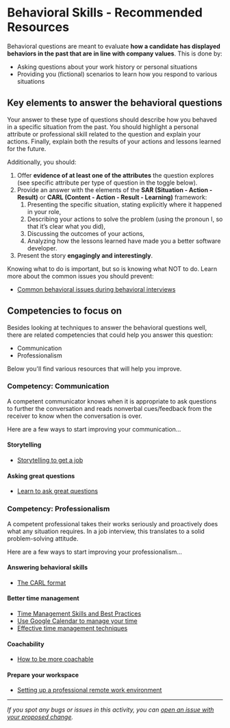 # Behavioral Skills - Recommended Resources

Behavioral questions are meant to evaluate **how a candidate has displayed behaviors in the past that are in line with company values**. This is done by:

- Asking questions about your work history or personal situations
- Providing you (fictional) scenarios to learn how you respond to various situations

## Key elements to answer the behavioral questions

Your answer to these type of questions should describe how you behaved in a specific situation from the past. You should highlight a personal attribute or professional skill related to the question and explain your actions. Finally, explain both the results of your actions and lessons learned for the future.

Additionally, you should:

1. Offer **evidence of at least one of the attributes** the question explores (see specific attribute per type of question in the toggle below).
2. Provide an answer with the elements of the **SAR (Situation - Action - Result)** or **CARL (Content - Action - Result - Learning)** framework:
   1. Presenting the specific situation, stating explicitly where it happened in your role,
   2. Describing your actions to solve the problem (using the pronoun I, so that it’s clear what you did),
   3. Discussing the outcomes of your actions,
   4. Analyzing how the lessons learned have made you a better software developer.
3. Present the story **engagingly and interestingly**.

Knowing what to do is important, but so is knowing what NOT to do. Learn more about the common issues you should prevent:

- [Common behavioral issues during behavioral interviews](../peer-interview-practice/articles/common_issues_during_interviews_behavioral.md)

## Competencies to focus on

Besides looking at techniques to answer the behavioral questions well, there are related competencies that could help you answer this question:

- Communication
- Professionalism

Below you'll find various resources that will help you improve.

### Competency: Communication

A competent communicator knows when it is appropriate to ask questions to further the conversation and reads nonverbal cues/feedback from the receiver to know when the conversation is over.

Here are a few ways to start improving your communication...

#### Storytelling

- [Storytelling to get a job](./../../job-search/JSR-storytelling-to-get-a-job.md)

#### Asking great questions

- [Learn to ask great questions](./../../becoming-a-remote-professional/learn-to-ask-great-questions.md)

### Competency: Professionalism

A competent professional takes their works seriously and proactively does what any situation requires. In a job interview, this translates to a solid problem-solving attitude.

Here are a few ways to start improving your professionalism...

#### Answering behavioral skills

- [The CARL format](https://github.com/microverseinc/curriculum-professional-skills/blob/main/job-search/JSR-the-CARL-format.md)

#### Better time management

- [Time Management Skills and Best Practices](../../soft-skills/time-management-skills-and-best-practices.md)
- [Use Google Calendar to manage your time](../../becoming-a-remote-professional/use-google-calendar-to-manage-your-time.md)
- [Effective time management techniques](../../becoming-a-remote-professional/effective-time-management-techniques.md)

#### Coachability

- [How to be more coachable](../../interviewing/how-to-be-more-coachable.md)

#### Prepare your workspace

- [Setting up a professional remote work environment](../../becoming-a-remote-professional/setting-up-a-professional-remote-work-environment.md)

---

_If you spot any bugs or issues in this activity, you can [open an issue with your proposed change](https://github.com/microverseinc/curriculum-transversal-skills/blob/main/git-github/articles/open_issue.md)._
